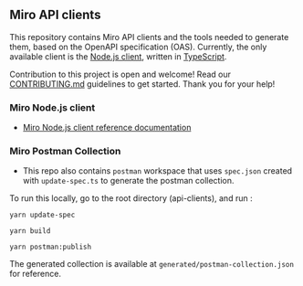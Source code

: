 ## Miro API clients

This repository contains Miro API clients and the tools needed to generate them, based on the OpenAPI specification (OAS).
Currently, the only available client is the [Node.js client](./packages/miro-api), written in [TypeScript](https://www.typescriptlang.org/).

Contribution to this project is open and welcome! Read our [CONTRIBUTING.md](./CONTRIBUTING.md) guidelines to get started. Thank you for your help!

### Miro Node.js client

- [Miro Node.js client reference documentation](https://miroapp.github.io/api-clients/index.html)


### Miro Postman Collection

- This repo also contains `postman` workspace that uses `spec.json` created with `update-spec.ts` to generate the postman collection. 

To run this locally, go to the root directory (api-clients), and run : 

`yarn update-spec`

`yarn build`

`yarn postman:publish`


The generated collection is available at `generated/postman-collection.json` for reference.
